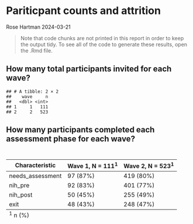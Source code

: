 Pariticpant counts and attrition
================
Rose Hartman
2024-03-21

> Note that code chunks are not printed in this report in order to keep
> the output tidy. To see all of the code to generate these results,
> open the .Rmd file.

## How many total participants invited for each wave?

    ## # A tibble: 2 × 2
    ##    wave     n
    ##   <dbl> <int>
    ## 1     1   111
    ## 2     2   523

## How many participants completed each assessment phase for each wave?

<div id="vagcqgqped" style="padding-left:0px;padding-right:0px;padding-top:10px;padding-bottom:10px;overflow-x:auto;overflow-y:auto;width:auto;height:auto;">
<style>html {
  font-family: -apple-system, BlinkMacSystemFont, 'Segoe UI', Roboto, Oxygen, Ubuntu, Cantarell, 'Helvetica Neue', 'Fira Sans', 'Droid Sans', Arial, sans-serif;
}
&#10;#vagcqgqped .gt_table {
  display: table;
  border-collapse: collapse;
  margin-left: auto;
  margin-right: auto;
  color: #333333;
  font-size: 16px;
  font-weight: normal;
  font-style: normal;
  background-color: #FFFFFF;
  width: auto;
  border-top-style: solid;
  border-top-width: 2px;
  border-top-color: #A8A8A8;
  border-right-style: none;
  border-right-width: 2px;
  border-right-color: #D3D3D3;
  border-bottom-style: solid;
  border-bottom-width: 2px;
  border-bottom-color: #A8A8A8;
  border-left-style: none;
  border-left-width: 2px;
  border-left-color: #D3D3D3;
}
&#10;#vagcqgqped .gt_heading {
  background-color: #FFFFFF;
  text-align: center;
  border-bottom-color: #FFFFFF;
  border-left-style: none;
  border-left-width: 1px;
  border-left-color: #D3D3D3;
  border-right-style: none;
  border-right-width: 1px;
  border-right-color: #D3D3D3;
}
&#10;#vagcqgqped .gt_caption {
  padding-top: 4px;
  padding-bottom: 4px;
}
&#10;#vagcqgqped .gt_title {
  color: #333333;
  font-size: 125%;
  font-weight: initial;
  padding-top: 4px;
  padding-bottom: 4px;
  padding-left: 5px;
  padding-right: 5px;
  border-bottom-color: #FFFFFF;
  border-bottom-width: 0;
}
&#10;#vagcqgqped .gt_subtitle {
  color: #333333;
  font-size: 85%;
  font-weight: initial;
  padding-top: 0;
  padding-bottom: 6px;
  padding-left: 5px;
  padding-right: 5px;
  border-top-color: #FFFFFF;
  border-top-width: 0;
}
&#10;#vagcqgqped .gt_bottom_border {
  border-bottom-style: solid;
  border-bottom-width: 2px;
  border-bottom-color: #D3D3D3;
}
&#10;#vagcqgqped .gt_col_headings {
  border-top-style: solid;
  border-top-width: 2px;
  border-top-color: #D3D3D3;
  border-bottom-style: solid;
  border-bottom-width: 2px;
  border-bottom-color: #D3D3D3;
  border-left-style: none;
  border-left-width: 1px;
  border-left-color: #D3D3D3;
  border-right-style: none;
  border-right-width: 1px;
  border-right-color: #D3D3D3;
}
&#10;#vagcqgqped .gt_col_heading {
  color: #333333;
  background-color: #FFFFFF;
  font-size: 100%;
  font-weight: normal;
  text-transform: inherit;
  border-left-style: none;
  border-left-width: 1px;
  border-left-color: #D3D3D3;
  border-right-style: none;
  border-right-width: 1px;
  border-right-color: #D3D3D3;
  vertical-align: bottom;
  padding-top: 5px;
  padding-bottom: 6px;
  padding-left: 5px;
  padding-right: 5px;
  overflow-x: hidden;
}
&#10;#vagcqgqped .gt_column_spanner_outer {
  color: #333333;
  background-color: #FFFFFF;
  font-size: 100%;
  font-weight: normal;
  text-transform: inherit;
  padding-top: 0;
  padding-bottom: 0;
  padding-left: 4px;
  padding-right: 4px;
}
&#10;#vagcqgqped .gt_column_spanner_outer:first-child {
  padding-left: 0;
}
&#10;#vagcqgqped .gt_column_spanner_outer:last-child {
  padding-right: 0;
}
&#10;#vagcqgqped .gt_column_spanner {
  border-bottom-style: solid;
  border-bottom-width: 2px;
  border-bottom-color: #D3D3D3;
  vertical-align: bottom;
  padding-top: 5px;
  padding-bottom: 5px;
  overflow-x: hidden;
  display: inline-block;
  width: 100%;
}
&#10;#vagcqgqped .gt_group_heading {
  padding-top: 8px;
  padding-bottom: 8px;
  padding-left: 5px;
  padding-right: 5px;
  color: #333333;
  background-color: #FFFFFF;
  font-size: 100%;
  font-weight: initial;
  text-transform: inherit;
  border-top-style: solid;
  border-top-width: 2px;
  border-top-color: #D3D3D3;
  border-bottom-style: solid;
  border-bottom-width: 2px;
  border-bottom-color: #D3D3D3;
  border-left-style: none;
  border-left-width: 1px;
  border-left-color: #D3D3D3;
  border-right-style: none;
  border-right-width: 1px;
  border-right-color: #D3D3D3;
  vertical-align: middle;
  text-align: left;
}
&#10;#vagcqgqped .gt_empty_group_heading {
  padding: 0.5px;
  color: #333333;
  background-color: #FFFFFF;
  font-size: 100%;
  font-weight: initial;
  border-top-style: solid;
  border-top-width: 2px;
  border-top-color: #D3D3D3;
  border-bottom-style: solid;
  border-bottom-width: 2px;
  border-bottom-color: #D3D3D3;
  vertical-align: middle;
}
&#10;#vagcqgqped .gt_from_md > :first-child {
  margin-top: 0;
}
&#10;#vagcqgqped .gt_from_md > :last-child {
  margin-bottom: 0;
}
&#10;#vagcqgqped .gt_row {
  padding-top: 8px;
  padding-bottom: 8px;
  padding-left: 5px;
  padding-right: 5px;
  margin: 10px;
  border-top-style: solid;
  border-top-width: 1px;
  border-top-color: #D3D3D3;
  border-left-style: none;
  border-left-width: 1px;
  border-left-color: #D3D3D3;
  border-right-style: none;
  border-right-width: 1px;
  border-right-color: #D3D3D3;
  vertical-align: middle;
  overflow-x: hidden;
}
&#10;#vagcqgqped .gt_stub {
  color: #333333;
  background-color: #FFFFFF;
  font-size: 100%;
  font-weight: initial;
  text-transform: inherit;
  border-right-style: solid;
  border-right-width: 2px;
  border-right-color: #D3D3D3;
  padding-left: 5px;
  padding-right: 5px;
}
&#10;#vagcqgqped .gt_stub_row_group {
  color: #333333;
  background-color: #FFFFFF;
  font-size: 100%;
  font-weight: initial;
  text-transform: inherit;
  border-right-style: solid;
  border-right-width: 2px;
  border-right-color: #D3D3D3;
  padding-left: 5px;
  padding-right: 5px;
  vertical-align: top;
}
&#10;#vagcqgqped .gt_row_group_first td {
  border-top-width: 2px;
}
&#10;#vagcqgqped .gt_summary_row {
  color: #333333;
  background-color: #FFFFFF;
  text-transform: inherit;
  padding-top: 8px;
  padding-bottom: 8px;
  padding-left: 5px;
  padding-right: 5px;
}
&#10;#vagcqgqped .gt_first_summary_row {
  border-top-style: solid;
  border-top-color: #D3D3D3;
}
&#10;#vagcqgqped .gt_first_summary_row.thick {
  border-top-width: 2px;
}
&#10;#vagcqgqped .gt_last_summary_row {
  padding-top: 8px;
  padding-bottom: 8px;
  padding-left: 5px;
  padding-right: 5px;
  border-bottom-style: solid;
  border-bottom-width: 2px;
  border-bottom-color: #D3D3D3;
}
&#10;#vagcqgqped .gt_grand_summary_row {
  color: #333333;
  background-color: #FFFFFF;
  text-transform: inherit;
  padding-top: 8px;
  padding-bottom: 8px;
  padding-left: 5px;
  padding-right: 5px;
}
&#10;#vagcqgqped .gt_first_grand_summary_row {
  padding-top: 8px;
  padding-bottom: 8px;
  padding-left: 5px;
  padding-right: 5px;
  border-top-style: double;
  border-top-width: 6px;
  border-top-color: #D3D3D3;
}
&#10;#vagcqgqped .gt_striped {
  background-color: rgba(128, 128, 128, 0.05);
}
&#10;#vagcqgqped .gt_table_body {
  border-top-style: solid;
  border-top-width: 2px;
  border-top-color: #D3D3D3;
  border-bottom-style: solid;
  border-bottom-width: 2px;
  border-bottom-color: #D3D3D3;
}
&#10;#vagcqgqped .gt_footnotes {
  color: #333333;
  background-color: #FFFFFF;
  border-bottom-style: none;
  border-bottom-width: 2px;
  border-bottom-color: #D3D3D3;
  border-left-style: none;
  border-left-width: 2px;
  border-left-color: #D3D3D3;
  border-right-style: none;
  border-right-width: 2px;
  border-right-color: #D3D3D3;
}
&#10;#vagcqgqped .gt_footnote {
  margin: 0px;
  font-size: 90%;
  padding-left: 4px;
  padding-right: 4px;
  padding-left: 5px;
  padding-right: 5px;
}
&#10;#vagcqgqped .gt_sourcenotes {
  color: #333333;
  background-color: #FFFFFF;
  border-bottom-style: none;
  border-bottom-width: 2px;
  border-bottom-color: #D3D3D3;
  border-left-style: none;
  border-left-width: 2px;
  border-left-color: #D3D3D3;
  border-right-style: none;
  border-right-width: 2px;
  border-right-color: #D3D3D3;
}
&#10;#vagcqgqped .gt_sourcenote {
  font-size: 90%;
  padding-top: 4px;
  padding-bottom: 4px;
  padding-left: 5px;
  padding-right: 5px;
}
&#10;#vagcqgqped .gt_left {
  text-align: left;
}
&#10;#vagcqgqped .gt_center {
  text-align: center;
}
&#10;#vagcqgqped .gt_right {
  text-align: right;
  font-variant-numeric: tabular-nums;
}
&#10;#vagcqgqped .gt_font_normal {
  font-weight: normal;
}
&#10;#vagcqgqped .gt_font_bold {
  font-weight: bold;
}
&#10;#vagcqgqped .gt_font_italic {
  font-style: italic;
}
&#10;#vagcqgqped .gt_super {
  font-size: 65%;
}
&#10;#vagcqgqped .gt_footnote_marks {
  font-style: italic;
  font-weight: normal;
  font-size: 75%;
  vertical-align: 0.4em;
}
&#10;#vagcqgqped .gt_asterisk {
  font-size: 100%;
  vertical-align: 0;
}
&#10;#vagcqgqped .gt_indent_1 {
  text-indent: 5px;
}
&#10;#vagcqgqped .gt_indent_2 {
  text-indent: 10px;
}
&#10;#vagcqgqped .gt_indent_3 {
  text-indent: 15px;
}
&#10;#vagcqgqped .gt_indent_4 {
  text-indent: 20px;
}
&#10;#vagcqgqped .gt_indent_5 {
  text-indent: 25px;
}
</style>
<table class="gt_table">
  &#10;  <thead class="gt_col_headings">
    <tr>
      <th class="gt_col_heading gt_columns_bottom_border gt_left" rowspan="1" colspan="1" scope="col" id="&lt;strong&gt;Characteristic&lt;/strong&gt;"><strong>Characteristic</strong></th>
      <th class="gt_col_heading gt_columns_bottom_border gt_center" rowspan="1" colspan="1" scope="col" id="&lt;strong&gt;Wave 1&lt;/strong&gt;, N = 111&lt;sup class=&quot;gt_footnote_marks&quot;&gt;1&lt;/sup&gt;"><strong>Wave 1</strong>, N = 111<sup class="gt_footnote_marks">1</sup></th>
      <th class="gt_col_heading gt_columns_bottom_border gt_center" rowspan="1" colspan="1" scope="col" id="&lt;strong&gt;Wave 2&lt;/strong&gt;, N = 523&lt;sup class=&quot;gt_footnote_marks&quot;&gt;1&lt;/sup&gt;"><strong>Wave 2</strong>, N = 523<sup class="gt_footnote_marks">1</sup></th>
    </tr>
  </thead>
  <tbody class="gt_table_body">
    <tr><td headers="label" class="gt_row gt_left">needs_assessment</td>
<td headers="stat_1" class="gt_row gt_center">97 (87%)</td>
<td headers="stat_2" class="gt_row gt_center">419 (80%)</td></tr>
    <tr><td headers="label" class="gt_row gt_left">nih_pre</td>
<td headers="stat_1" class="gt_row gt_center">92 (83%)</td>
<td headers="stat_2" class="gt_row gt_center">401 (77%)</td></tr>
    <tr><td headers="label" class="gt_row gt_left">nih_post</td>
<td headers="stat_1" class="gt_row gt_center">50 (45%)</td>
<td headers="stat_2" class="gt_row gt_center">255 (49%)</td></tr>
    <tr><td headers="label" class="gt_row gt_left">exit</td>
<td headers="stat_1" class="gt_row gt_center">48 (43%)</td>
<td headers="stat_2" class="gt_row gt_center">248 (47%)</td></tr>
  </tbody>
  &#10;  <tfoot class="gt_footnotes">
    <tr>
      <td class="gt_footnote" colspan="3"><sup class="gt_footnote_marks">1</sup> n (%)</td>
    </tr>
  </tfoot>
</table>
</div>
